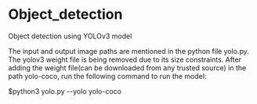 # Object_detection
Object detection using YOLOv3 model


The input and output image paths are mentioned in the python file yolo.py.
The yolov3 weight file is being removed due to its size constraints.
After adding the weight file(can be downloaded from any trusted source) in the path yolo-coco, run the following command to run the model:

$python3 yolo.py --yolo yolo-coco
